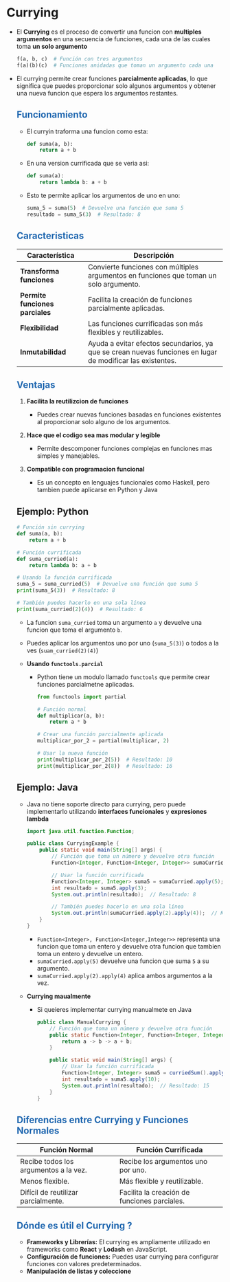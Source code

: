 # Currying

* El **Currying** es el proceso de convertir una funcion con **multiples argumentos** en una secuencia de funciones, cada una de las cuales toma **un solo argumento**

    ```python
    f(a, b, c)  # Función con tres argumentos
    f(a)(b)(c)  # Funciones anidadas que toman un argumento cada una
    ```
* El currying permite crear funciones **parcialmente aplicadas**, lo que significa que puedes proporcionar solo algunos argumentos y obtener una nueva funcion que espera los argumentos restantes.

    ## <span style="color:#2168b0">Funcionamiento</span>
    
    * El curryin traforma una funcion como esta:
    
        ```python
        def suma(a, b):
            return a + b
        ```
    * En una version currificada que se veria asi:
    
        ```python
        def suma(a):
            return lambda b: a + b
        ```
    * Esto te permite aplicar los argumentos de uno en uno:
    
        ```python
        suma_5 = suma(5)  # Devuelve una función que suma 5
        resultado = suma_5(3)  # Resultado: 8
        ```
        
    ## <span style="color:#2168b0">Caracteristicas</span>
    
    |       **Característica**        |                                              **Descripción**                                               |
    | ------------------------------- | ---------------------------------------------------------------------------------------------------------- |
    | **Transforma funciones**        | Convierte funciones con múltiples argumentos en funciones que toman un solo argumento.                     |
    | **Permite funciones parciales** | Facilita la creación de funciones parcialmente aplicadas.                                                  |
    | **Flexibilidad**                | Las funciones currificadas son más flexibles y reutilizables.                                              |
    | **Inmutabilidad**               | Ayuda a evitar efectos secundarios, ya que se crean nuevas funciones en lugar de modificar las existentes. |



    ## <span style="color:#2168b0">Ventajas</span>
    
    1. **Facilita la reutilizcion de funciones**
        * Puedes crear nuevas funciones basadas en funciones existentes al proporcionar solo alguno de los argumentos.
        
    2. **Hace que el codigo sea mas modular y legible**
        * Permite descomponer funciones complejas en funciones mas simples y manejables.
        
    3. **Compatible con programacion funcional**
        *  Es un concepto en lenguajes funcionales como Haskell, pero tambien puede aplicarse en Python y Java
        
    ## Ejemplo: Python
    
    ```python
    # Función sin currying
    def suma(a, b):
        return a + b

    # Función currificada
    def suma_curried(a):
        return lambda b: a + b

    # Usando la función currificada
    suma_5 = suma_curried(5)  # Devuelve una función que suma 5
    print(suma_5(3))  # Resultado: 8

    # También puedes hacerlo en una sola línea
    print(suma_curried(2)(4))  # Resultado: 6
    ```
    * La funcion `suma_curried` toma un argumento `a` y devuelve una funcion que toma el argumento `b`.
    * Puedes aplicar los argumentos uno por uno (`suma_5(3)`) o todos a la ves (`suam_curried(2)(4)`)
    
    
    * **Usando `functools.parcial`**
        * Python tiene un modulo llamado `functools` que permite crear funciones parcialmetne aplicadas.
        
            ```python
            from functools import partial

            # Función normal
            def multiplicar(a, b):
                return a * b

            # Crear una función parcialmente aplicada
            multiplicar_por_2 = partial(multiplicar, 2)

            # Usar la nueva función
            print(multiplicar_por_2(5))  # Resultado: 10
            print(multiplicar_por_2(8))  # Resultado: 16
            ```



    ## Ejemplo: Java
    
    * Java no tiene soporte directo para currying, pero puede implementarlo utilizando **interfaces funcionales** y **expresiones lambda**
        
        ```java
        import java.util.function.Function;

        public class CurryingExample {
            public static void main(String[] args) {
                // Función que toma un número y devuelve otra función
                Function<Integer, Function<Integer, Integer>> sumaCurried = a -> b -> a + b;

                // Usar la función currificada
                Function<Integer, Integer> suma5 = sumaCurried.apply(5);
                int resultado = suma5.apply(3);
                System.out.println(resultado);  // Resultado: 8

                // También puedes hacerlo en una sola línea
                System.out.println(sumaCurried.apply(2).apply(4));  // Resultado: 6
            }
        }
        ```
        * `Function<Integer>, Function<Integer,Integer>>` representa una funcion que toma un entero y devuelve otra funcion que tambien toma un entero y devuelve un entero.
        * `sumaCurried.apply(5)` devuelve una funcion que suma `5` a su argumento.
        * `sumaCurried.apply(2).apply(4)` aplica ambos argumentos a la vez.
        
    * **Currying maualmente** 
        * Si queieres implementar currying manualmete en Java
        
            ```java
            public class ManualCurrying {
                // Función que toma un número y devuelve otra función
                public static Function<Integer, Function<Integer, Integer>> curriedSum() {
                    return a -> b -> a + b;
                }

                public static void main(String[] args) {
                    // Usar la función currificada
                    Function<Integer, Integer> suma5 = curriedSum().apply(5);
                    int resultado = suma5.apply(10);
                    System.out.println(resultado);  // Resultado: 15
                }
            }
            ```

    ## <span style="color:#2168b0">Diferencias entre Currying y Funciones Normales</span>

    | **Función Normal** | **Función Currificada** |
    | --- | --- |
    | Recibe todos los argumentos a la vez. | Recibe los argumentos uno por uno. |
    | Menos flexible. | Más flexible y reutilizable. |
    | Difícil de reutilizar parcialmente. | Facilita la creación de funciones parciales. |


    ## <span style="color:#2168b0">Dónde es útil el Currying ?</span>

    *   **Frameworks y Librerías:** El currying es ampliamente utilizado en frameworks como **React** y **Lodash** en JavaScript.
    *   **Configuración de funciones:** Puedes usar currying para configurar funciones con valores predeterminados.
    *   **Manipulación de listas y coleccione**  
 



